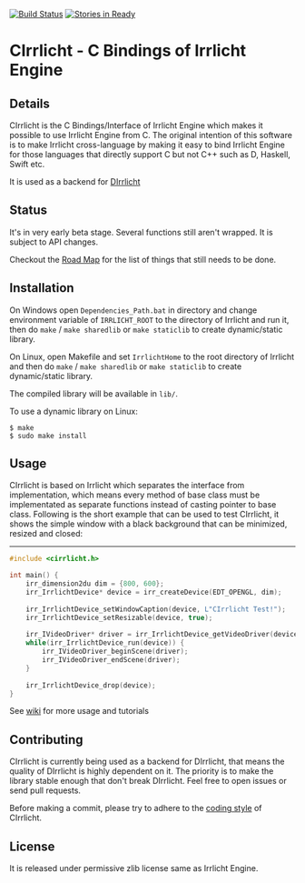 [![Build Status](https://travis-ci.org/Artistic-Games/CIrrlicht.png?branch=master)](https://travis-ci.org/Artistic-Games/CIrrlicht)
[![Stories in Ready](https://badge.waffle.io/Artistic-Games/CIrrlicht.png?label=ready&title=Ready)](https://waffle.io/Artistic-Games/CIrrlicht)

CIrrlicht - C Bindings of Irrlicht Engine
==========================================

Details
-------

CIrrlicht is the C Bindings/Interface of Irrlicht Engine which makes it possible to use Irrlicht Engine from C. The original intention of this software is to make Irrlicht cross-language by making it easy to bind Irrlicht Engine for those languages that directly support C but not C++ such as D, Haskell, Swift etc.

It is used as a backend for [DIrrlicht](https://github.com/Artistic-Games/DIrrlicht)

Status
------

It's in very early beta stage. Several functions still aren't wrapped. It is subject to API changes.

Checkout the [Road Map](https://github.com/Artistic-Games/CIrrlicht/wiki/Roadmap) for the list of things that still needs to be done.

Installation
------------

On Windows open `Dependencies_Path.bat` in directory and change environment variable of `IRRLICHT_ROOT` to the directory of Irrlicht and run it, then do `make` / `make sharedlib` or `make staticlib` to create dynamic/static library.

On Linux, open Makefile and set `IrrlichtHome` to the root directory of Irrlicht and then do `make` / `make sharedlib` or `make staticlib` to create dynamic/static library.

The compiled library will be available in `lib/`.

To use a dynamic library on Linux:
```
$ make
$ sudo make install
```

Usage
-----

CIrrlicht is based on Irrlicht which separates the interface from implementation, which means every method of base class must be implementated as separate functions instead of casting pointer to base class. Following is the short example that can be used to test CIrrlicht, it shows the simple window with a black background that can be minimized, resized and closed:

--------------------------------------------
```C
#include <cirrlicht.h>

int main() {
    irr_dimension2du dim = {800, 600};
    irr_IrrlichtDevice* device = irr_createDevice(EDT_OPENGL, dim);
    
    irr_IrrlichtDevice_setWindowCaption(device, L"CIrrlicht Test!");
    irr_IrrlichtDevice_setResizable(device, true);
    
    irr_IVideoDriver* driver = irr_IrrlichtDevice_getVideoDriver(device);
    while(irr_IrrlichtDevice_run(device)) {
        irr_IVideoDriver_beginScene(driver);
        irr_IVideoDriver_endScene(driver);
    }
    
    irr_IrrlichtDevice_drop(device);
}
```

See [wiki](https://github.com/Artistic-Games/CIrrlicht/wiki/) for more usage and tutorials

Contributing
------------

CIrrlicht is currently being used as a backend for DIrrlicht, that means the quality of DIrrlicht is highly dependent on it. The priority is to make the library stable enough that don't break DIrrlicht. Feel free to open issues or send pull requests.

Before making a commit, please try to adhere to the [coding style](https://github.com/Artistic-Games/CIrrlicht/blob/master/CONTRIBUTING.md) of CIrrlicht.

License
-------

It is released under permissive zlib license same as Irrlicht Engine.
